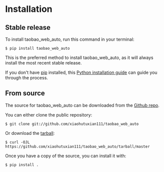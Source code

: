 # Installation

## Stable release

To install taobao_web_auto, run this command in your
terminal:

``` console
$ pip install taobao_web_auto
```

This is the preferred method to install taobao_web_auto, as it will always install the most recent stable release.

If you don't have [pip][] installed, this [Python installation guide][]
can guide you through the process.

## From source

The source for taobao_web_auto can be downloaded from
the [Github repo][].

You can either clone the public repository:

``` console
$ git clone git://github.com/xiaohutuxian111/taobao_web_auto
```

Or download the [tarball][]:

``` console
$ curl -OJL https://github.com/xiaohutuxian111/taobao_web_auto/tarball/master
```

Once you have a copy of the source, you can install it with:

``` console
$ pip install .
```

  [pip]: https://pip.pypa.io
  [Python installation guide]: http://docs.python-guide.org/en/latest/starting/installation/
  [Github repo]: https://github.com/%7B%7B%20cookiecutter.github_username%20%7D%7D/%7B%7B%20cookiecutter.project_slug%20%7D%7D
  [tarball]: https://github.com/%7B%7B%20cookiecutter.github_username%20%7D%7D/%7B%7B%20cookiecutter.project_slug%20%7D%7D/tarball/master

